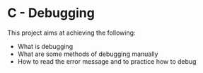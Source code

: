 # C - Debugging
This project aims at achieving the following:
- What is debugging
- What are some methods of debugging manually
- How to read the error message
and to practice how to debug 
